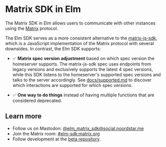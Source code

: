 # Matrix SDK in Elm

The Matrix SDK in Elm allows users to communicate with other instances using
the [Matrix](https://matrix.org) protocol.

The Elm SDK serves as a more consistent alternative to the
[matrix-js-sdk](https://github.com/matrix-org/matrix-js-sdk/), which is a
JavaScript implementation of the Matrix protocol with several downsides. In
contrast, the Elm SDK supports:

- ✅ **Matrix spec version adjustment** based on which spec version the
homeserver supports. The matrix-js-sdk spec uses endpoints from legacy versions
and exclusively supports the latest 4 spec versions, while this SDK listens to
the homeserver's supported spec versions and talks to the server accordingly.
See [docs/supported.md](docs/supported.md) to discover which interactions are
supported for which spec versions.

- ✅ **One way to do things** instead of having multiple functions that are
considered deprecated.

## Learn more

- Follow us on Mastodon: [@elm_matrix_sdk@social.noordstar.me](https://social.noordstar.me/@elm_matrix_sdk)
- Join the Matrix room: [#elm-sdk:matrix.org](https://matrix.to/#/#elm-sdk:matrix.org)
- Follow development at the [beta repository](https://github.com/noordstar/elm-matrix-sdk-beta).
